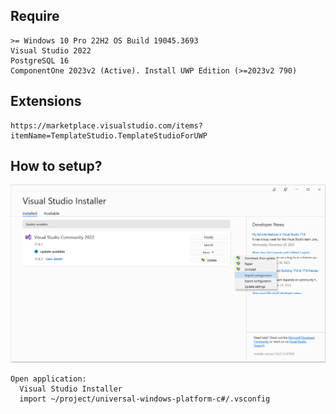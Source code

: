## Require

```
>= Windows 10 Pro 22H2 OS Build 19045.3693
Visual Studio 2022
PostgreSQL 16
ComponentOne 2023v2 (Active). Install UWP Edition (>=2023v2 790)
```


## Extensions

```
https://marketplace.visualstudio.com/items?itemName=TemplateStudio.TemplateStudioForUWP
```


## How to setup?

![Alt text](./images/visual_studio_installer.png)
```
Open application:
  Visual Studio Installer
  import ~/project/universal-windows-platform-c#/.vsconfig
```
